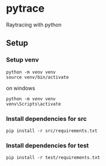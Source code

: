 # pytrace
Raytracing with python

## Setup

### Setup venv
```
python -m venv venv
source venv/bin/activate
```
on windows
```
python -m venv venv
venv\Scripts\activate
```

### Install dependencies for src
```
pip install -r src/requirements.txt
```

### Install dependencies for test
```
pip install -r test/requirements.txt
```
